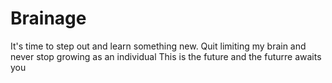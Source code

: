 # Brainage
It's time to step out and learn something new. Quit limiting my brain and never stop growing as an individual
This is the future and the futurre awaits you
